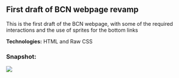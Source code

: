 <h2>First draft of BCN webpage revamp</h2>
<p>This is the first draft of the BCN webpage, with some of the required interactions and the use of sprites for the bottom links</p>
<p><strong>Technologies:</strong> HTML and Raw CSS</p>
<h3>Snapshot:</h3>
<img src="https://cloud.githubusercontent.com/assets/9012667/7785680/91bde4e2-0160-11e5-869a-1e0d2c10f8d2.png" />
